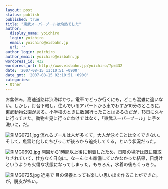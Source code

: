 ```yaml
---
layout: post
status: publish
published: true
title: "東武スーパープールは灼熱でした"
author:
  display_name: yoichiro
  login: yoichiro
  email: yoichiro@eisbahn.jp
  url: ''
author_login: yoichiro
author_email: yoichiro@eisbahn.jp
wordpress_id: 432
wordpress_url: http://www.eisbahn.jp/yoichiro/?p=432
date: '2007-08-15 11:10:51 +0900'
date_gmt: '2007-08-15 02:10:51 +0900'
categories:
- Other
---
```


お盆休み，高速道路は渋滞ばかり。電車でどっか行くにも，どこも混雑に違いない。しかし，灯台下暗し。住んでいるアパートから車でわずか10分のところに，
[東武動物公園](http://www.tobuzoo.com/pc_index.html)がある。小学校のときに数回行ったことはあるのだが，13日に久々に行ってきた。動物を見に行ったわけではなく，「東武スーパープール」に芋を洗いに，だ。

![RIMG0721.jpg](http://www.eisbahn.jp/yoichiro/images/RIMG0721.jpg)
流れるプールは人が多くて，大人が泳ぐことは全くできない。そして，魚雷と化したちびっこが後ろから追突してくる，という状況だった。

![RIMG0692.jpg](http://www.eisbahn.jp/yoichiro/images/RIMG0692.jpg)
開園から1時間以上後に到着したため，日陰の場所は既に陣取りされていて，仕方なく日向に。なーんにも準備していかなかった結果，日焼けというよりも火傷な状態になってしまった。もちろん，水着の後もくっきり。

![RIMG0725.jpg](http://www.eisbahn.jp/yoichiro/images/RIMG0725.jpg)
近場で
目の保養とっても楽しい思い出を作ることができた。が，脱皮が怖い。
